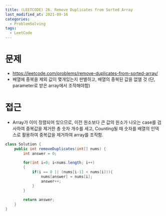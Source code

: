 ```yaml
---
title: (LEETCODE) 26. Remove Duplicates from Sorted Array
last_modified_at: 2021-09-16
categories: 
  - ProblemSolving
tags:
  - LeetCode
---
```

# 문제
- https://leetcode.com/problems/remove-duplicates-from-sorted-array/
- 배열에 중복을 제외 값이 몇개있는지 판별하고, 배열의 중복된 값을 없앨 것 (단, parameter로 받은 array에서 조작해야함)

# 접근
- Array가 이미 정렬되어 있으므로, 이전 원소보다 큰 값의 원소가 나오는 case를 검사하여 중복값을 제거한 총 숫자 개수를 세고, Counting될 때 숫자를 배열의 인덱스로 활용하여 중복값을 제거하여 array를 조작함.

```java
class Solution {
    public int removeDuplicates(int[] nums) {
        int answer = 0;
        
        for(int i=0; i<nums.length; i++)
        {
            if(i == 0 || (nums[i-1] < nums[i])){
                nums[answer] = nums[i];
                answer++;
            }
        }
        
        return answer;
    }
}
```
